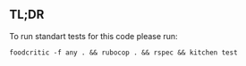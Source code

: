 ## TL;DR

To run standart tests for this code please run:

`foodcritic -f any . && rubocop . && rspec && kitchen test`